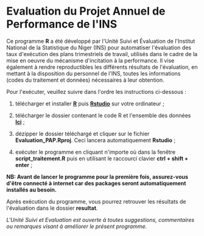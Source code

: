 # Evaluation du Projet Annuel de Performance de l'INS

Ce programme **R** a été développé par l'Unité Suivi et Évaluation de l'Institut National de la Statistique du Niger (INS) pour automatiser l'évaluation des taux d'exécution des plans trimestriels de travail, utilisés dans le cadre de la mise en oeuvre du mécanisme d'incitation à la performance. Il vise également à rendre reproductibles les différents résultats de l'évaluation, en mettant à la disposition du personnel de l'INS, toutes les informations (codes du traitement et données) nécessaires à leur obtention.

Pour l'exécuter, veuillez suivre dans l'ordre les instructions ci-dessous : 

1. télécharger et installer [**R**](https://cran.r-project.org/bin/windows/base/) puis [**Rstudio**](https://www.rstudio.com/products/rstudio/download/) sur votre ordinateur ;

2. télécharger le dossier contenant le code R et l'ensemble des données [**Ici**](https://github.com/Abdoussalam/Evaluation_PAP/archive/refs/heads/main.zip) ;

3. dézipper le dossier téléchargé et cliquer sur le fichier **Evaluation_PAP.Rproj**. Ceci lancera automatiquement **Rstudio** ;

4. exécuter le programme en cliquant n'importe où dans la fenêtre **script_traitement.R** puis en utilisant le raccourci clavier **ctrl + shift + enter** ;

**NB: Avant de lancer le programme pour la première fois, assurez-vous d'être connecté à internet car des packages seront automatiquement installés au besoin.** 


Après exécution du programme, vous pourrez retrouver les résultats de l'évaluation dans le dossier **resultat**. 

*L'Unité Suivi et Evaluation est ouverte à toutes suggestions, commentaires ou remarques visant à améliorer le présent programme.* 


